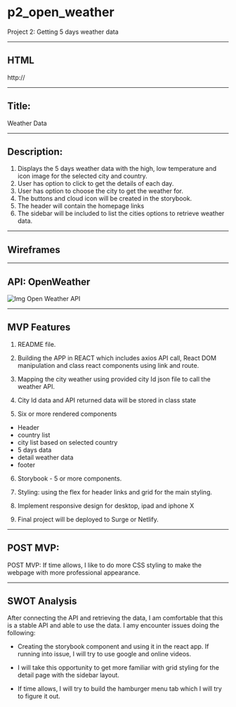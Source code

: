 # p2_open_weather
Project 2: Getting 5 days weather data

---------------------
HTML
---------------------
http://

---------------------
 Title:
---------------------
  Weather Data

---------------------
  Description:
---------------------
1. Displays the 5 days weather data with the high, low temperature and icon image for the selected city and country.
2. User has option to click to get the details of each day.
3. User has option to choose the city to get the weather for.
3. The buttons and cloud icon will be created in the storybook.
4. The header will contain the homepage links
5. The sidebar will be included to list the cities options to retrieve weather data.

---------------------
Wireframes
---------------------

---------------------
  API: OpenWeather
---------------------
![Img Open Weather API](https://openweathermap.org/api)

---------------------
  MVP Features
---------------------
1. README file.

2. Building the APP in REACT which includes axios API call, React DOM manipulation and class react components using link and route.

3. Mapping the city weather using provided city Id json file to call the weather API.

4. City Id data and API returned data will be stored in class state 

5. Six or more rendered components 
  - Header 
  - country list
  - city list based on selected country
  - 5 days data
  - detail weather data
  - footer

6. Storybook - 5 or more components.

7. Styling:  using the flex for header links and grid for the main styling.

8. Implement responsive design for desktop, ipad and iphone X

9. Final project will be deployed to Surge or Netlify.

---------------------
  POST MVP:
---------------------
POST MVP: If time allows, I like to do more CSS styling to make the webpage with more professional appearance.

---------------------
SWOT Analysis
---------------------
After connecting the API and retrieving the data, I am comfortable that this is a stable API and able to use the data. I amy encounter issues doing the following:

 - Creating the storybook component and using it in the react app. If running into issue, I will try to use google and online videos.

 - I will take this opportunity to get more familiar with grid styling for the detail page with the sidebar layout.

 - If time allows, I will try to build the hamburger menu tab which I will try to figure it out.

